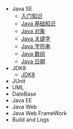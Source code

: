 * Java SE
    * [入门知识](javase/java-start)
    * [Java 基础知识](javase/java-base)
    * [Java 对象](javase/java-object)
    * [Java 关键字](javase/java-keyword)
    * [Java 字符串](javase/java-string)
    * [Java 数组](javase/java-array)
    * [Java 日期](javase/java-date)
* JDK8
    * [JDK8 ](jdk8/jdk8)
* JUnit
* UML
* DateBase
* Java EE
* Java Web
* Java Web FrameWork
* Build and Logs 